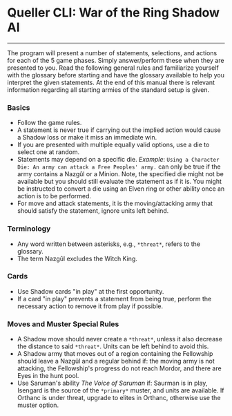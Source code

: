 # Queller CLI: War of the Ring Shadow AI

---

The program will present a number of statements, selections, and
actions for each of the 5 game phases. Simply answer/perform these when
they are presented to you. Read the following general rules and familiarize
yourself with the glossary before starting and have the glossary available to
help you interpret the given statements. At the end of this manual there is
relevant information regarding all starting armies of the standard setup is
given.

### Basics
- Follow the game rules.
- A statement is never true if carrying out the implied action would cause a
  Shadow loss or make it miss an immediate win.
- If you are presented with multiple equally valid options, use a die to select
  one at random.
- Statements may depend on a specific die. *Example*: `Using a Character Die: An
  army can attack a Free Peoples' army.` can only be true if the army contains a
  Nazgûl or a Minion. Note, the specified die might not be available but you
  should still evaluate the statement as if it is. You might be instructed to
  convert a die using an Elven ring or other ability once an action is to be
  performed.
- For move and attack statements, it is the moving/attacking army that should
  satisfy the statement, ignore units left behind.

### Terminology
- Any word written between asterisks, e.g., `*threat*`, refers to the glossary.
- The term Nazgûl excludes the Witch King.

### Cards
- Use Shadow cards "in play" at the first opportunity.
- If a card "in play" prevents a statement from being true, perform the
  necessary action to remove it from play if possible.

### Moves and Muster Special Rules
- A Shadow move should never create a `*threat*`, unless it also decrease the
  distance to said `*threat*`. Units can be left behind to avoid this.
- A Shadow army that moves out of a region containing the Fellowship should
  leave a Nazgûl and a regular behind if: the moving army is not attacking, the
  Fellowship's progress do not reach Mordor, and there are Eyes in the hunt pool.
- Use Saruman's ability *The Voice of Saruman* if: Saurman is in play, Isengard
  is the source of the `*primary*` muster, and units are available. If Orthanc
  is under threat, upgrade to elites in Orthanc, otherwise use the muster option.
